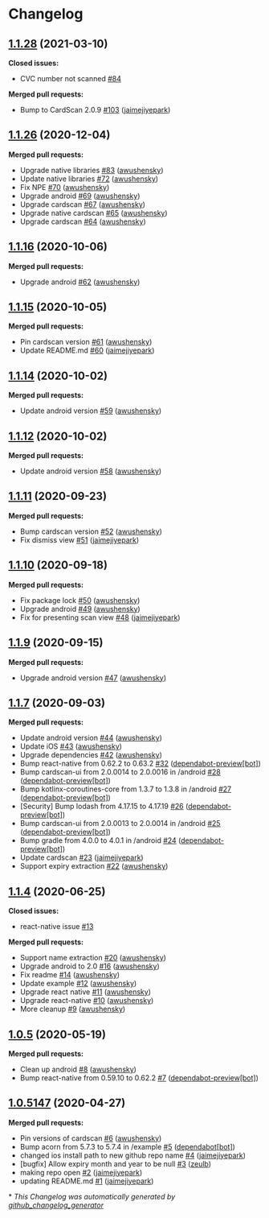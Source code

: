 # Changelog

## [1.1.28](https://github.com/getbouncer/react-native-cardscan/tree/1.1.28) (2021-03-10)

**Closed issues:**

- CVC number not scanned [\#84](https://github.com/getbouncer/react-native-cardscan/issues/84)

**Merged pull requests:**

- Bump to CardScan 2.0.9 [\#103](https://github.com/getbouncer/react-native-cardscan/pull/103) ([jaimejiyepark](https://github.com/jaimejiyepark))

## [1.1.26](https://github.com/getbouncer/react-native-cardscan/tree/1.1.26) (2020-12-04)

**Merged pull requests:**

- Upgrade native libraries [\#83](https://github.com/getbouncer/react-native-cardscan/pull/83) ([awushensky](https://github.com/awushensky))
- Update native libraries [\#72](https://github.com/getbouncer/react-native-cardscan/pull/72) ([awushensky](https://github.com/awushensky))
- Fix NPE [\#70](https://github.com/getbouncer/react-native-cardscan/pull/70) ([awushensky](https://github.com/awushensky))
- Upgrade android [\#69](https://github.com/getbouncer/react-native-cardscan/pull/69) ([awushensky](https://github.com/awushensky))
- Upgrade cardscan [\#67](https://github.com/getbouncer/react-native-cardscan/pull/67) ([awushensky](https://github.com/awushensky))
- Upgrade native cardscan [\#65](https://github.com/getbouncer/react-native-cardscan/pull/65) ([awushensky](https://github.com/awushensky))
- Upgrade cardscan [\#64](https://github.com/getbouncer/react-native-cardscan/pull/64) ([awushensky](https://github.com/awushensky))

## [1.1.16](https://github.com/getbouncer/react-native-cardscan/tree/1.1.16) (2020-10-06)

**Merged pull requests:**

- Upgrade android [\#62](https://github.com/getbouncer/react-native-cardscan/pull/62) ([awushensky](https://github.com/awushensky))

## [1.1.15](https://github.com/getbouncer/react-native-cardscan/tree/1.1.15) (2020-10-05)

**Merged pull requests:**

- Pin cardscan version [\#61](https://github.com/getbouncer/react-native-cardscan/pull/61) ([awushensky](https://github.com/awushensky))
- Update README.md [\#60](https://github.com/getbouncer/react-native-cardscan/pull/60) ([jaimejiyepark](https://github.com/jaimejiyepark))

## [1.1.14](https://github.com/getbouncer/react-native-cardscan/tree/1.1.14) (2020-10-02)

**Merged pull requests:**

- Update android version [\#59](https://github.com/getbouncer/react-native-cardscan/pull/59) ([awushensky](https://github.com/awushensky))

## [1.1.12](https://github.com/getbouncer/react-native-cardscan/tree/1.1.12) (2020-10-02)

**Merged pull requests:**

- Update android version [\#58](https://github.com/getbouncer/react-native-cardscan/pull/58) ([awushensky](https://github.com/awushensky))

## [1.1.11](https://github.com/getbouncer/react-native-cardscan/tree/1.1.11) (2020-09-23)

**Merged pull requests:**

- Bump cardscan version [\#52](https://github.com/getbouncer/react-native-cardscan/pull/52) ([awushensky](https://github.com/awushensky))
- Fix dismiss view [\#51](https://github.com/getbouncer/react-native-cardscan/pull/51) ([jaimejiyepark](https://github.com/jaimejiyepark))

## [1.1.10](https://github.com/getbouncer/react-native-cardscan/tree/1.1.10) (2020-09-18)

**Merged pull requests:**

- Fix package lock [\#50](https://github.com/getbouncer/react-native-cardscan/pull/50) ([awushensky](https://github.com/awushensky))
- Upgrade android [\#49](https://github.com/getbouncer/react-native-cardscan/pull/49) ([awushensky](https://github.com/awushensky))
- Fix for presenting scan view [\#48](https://github.com/getbouncer/react-native-cardscan/pull/48) ([jaimejiyepark](https://github.com/jaimejiyepark))

## [1.1.9](https://github.com/getbouncer/react-native-cardscan/tree/1.1.9) (2020-09-15)

**Merged pull requests:**

- Upgrade android version [\#47](https://github.com/getbouncer/react-native-cardscan/pull/47) ([awushensky](https://github.com/awushensky))

## [1.1.7](https://github.com/getbouncer/react-native-cardscan/tree/1.1.7) (2020-09-03)

**Merged pull requests:**

- Update android version [\#44](https://github.com/getbouncer/react-native-cardscan/pull/44) ([awushensky](https://github.com/awushensky))
- Update iOS [\#43](https://github.com/getbouncer/react-native-cardscan/pull/43) ([awushensky](https://github.com/awushensky))
- Upgrade dependencies [\#42](https://github.com/getbouncer/react-native-cardscan/pull/42) ([awushensky](https://github.com/awushensky))
- Bump react-native from 0.62.2 to 0.63.2 [\#32](https://github.com/getbouncer/react-native-cardscan/pull/32) ([dependabot-preview[bot]](https://github.com/apps/dependabot-preview))
- Bump cardscan-ui from 2.0.0014 to 2.0.0016 in /android [\#28](https://github.com/getbouncer/react-native-cardscan/pull/28) ([dependabot-preview[bot]](https://github.com/apps/dependabot-preview))
- Bump kotlinx-coroutines-core from 1.3.7 to 1.3.8 in /android [\#27](https://github.com/getbouncer/react-native-cardscan/pull/27) ([dependabot-preview[bot]](https://github.com/apps/dependabot-preview))
- \[Security\] Bump lodash from 4.17.15 to 4.17.19 [\#26](https://github.com/getbouncer/react-native-cardscan/pull/26) ([dependabot-preview[bot]](https://github.com/apps/dependabot-preview))
- Bump cardscan-ui from 2.0.0013 to 2.0.0014 in /android [\#25](https://github.com/getbouncer/react-native-cardscan/pull/25) ([dependabot-preview[bot]](https://github.com/apps/dependabot-preview))
- Bump gradle from 4.0.0 to 4.0.1 in /android [\#24](https://github.com/getbouncer/react-native-cardscan/pull/24) ([dependabot-preview[bot]](https://github.com/apps/dependabot-preview))
- Update cardscan [\#23](https://github.com/getbouncer/react-native-cardscan/pull/23) ([jaimejiyepark](https://github.com/jaimejiyepark))
- Support expiry extraction [\#22](https://github.com/getbouncer/react-native-cardscan/pull/22) ([awushensky](https://github.com/awushensky))

## [1.1.4](https://github.com/getbouncer/react-native-cardscan/tree/1.1.4) (2020-06-25)

**Closed issues:**

- react-native issue [\#13](https://github.com/getbouncer/react-native-cardscan/issues/13)

**Merged pull requests:**

- Support name extraction [\#20](https://github.com/getbouncer/react-native-cardscan/pull/20) ([awushensky](https://github.com/awushensky))
- Upgrade android to 2.0 [\#16](https://github.com/getbouncer/react-native-cardscan/pull/16) ([awushensky](https://github.com/awushensky))
- Fix readme [\#14](https://github.com/getbouncer/react-native-cardscan/pull/14) ([awushensky](https://github.com/awushensky))
- Update example [\#12](https://github.com/getbouncer/react-native-cardscan/pull/12) ([awushensky](https://github.com/awushensky))
- Upgrade react native [\#11](https://github.com/getbouncer/react-native-cardscan/pull/11) ([awushensky](https://github.com/awushensky))
- Upgrade react-native [\#10](https://github.com/getbouncer/react-native-cardscan/pull/10) ([awushensky](https://github.com/awushensky))
- More cleanup [\#9](https://github.com/getbouncer/react-native-cardscan/pull/9) ([awushensky](https://github.com/awushensky))

## [1.0.5](https://github.com/getbouncer/react-native-cardscan/tree/1.0.5) (2020-05-19)

**Merged pull requests:**

- Clean up android [\#8](https://github.com/getbouncer/react-native-cardscan/pull/8) ([awushensky](https://github.com/awushensky))
- Bump react-native from 0.59.10 to 0.62.2 [\#7](https://github.com/getbouncer/react-native-cardscan/pull/7) ([dependabot-preview[bot]](https://github.com/apps/dependabot-preview))

## [1.0.5147](https://github.com/getbouncer/react-native-cardscan/tree/1.0.5147) (2020-04-27)

**Merged pull requests:**

- Pin versions of cardscan [\#6](https://github.com/getbouncer/react-native-cardscan/pull/6) ([awushensky](https://github.com/awushensky))
- Bump acorn from 5.7.3 to 5.7.4 in /example [\#5](https://github.com/getbouncer/react-native-cardscan/pull/5) ([dependabot[bot]](https://github.com/apps/dependabot))
- changed ios install path to new github repo name [\#4](https://github.com/getbouncer/react-native-cardscan/pull/4) ([jaimejiyepark](https://github.com/jaimejiyepark))
- \[bugfix\] Allow expiry month and year to be null [\#3](https://github.com/getbouncer/react-native-cardscan/pull/3) ([zeulb](https://github.com/zeulb))
- making repo open [\#2](https://github.com/getbouncer/react-native-cardscan/pull/2) ([jaimejiyepark](https://github.com/jaimejiyepark))
- updating README.md [\#1](https://github.com/getbouncer/react-native-cardscan/pull/1) ([jaimejiyepark](https://github.com/jaimejiyepark))



\* *This Changelog was automatically generated by [github_changelog_generator](https://github.com/github-changelog-generator/github-changelog-generator)*
